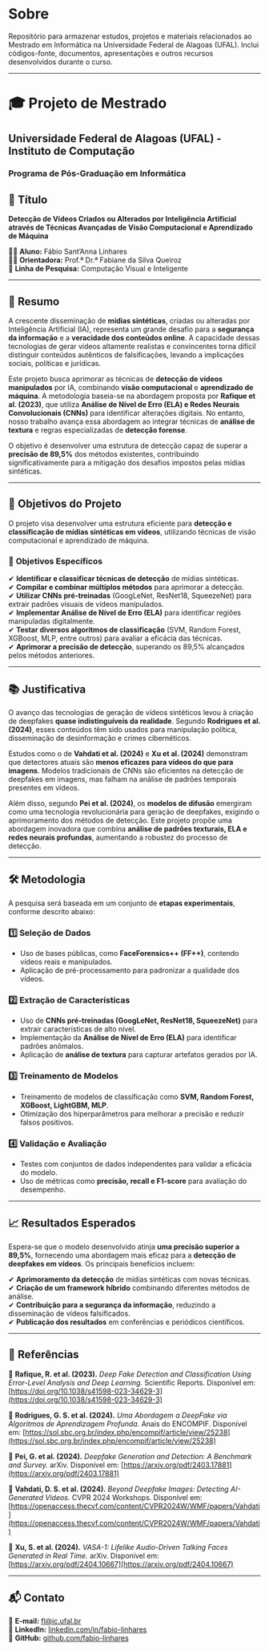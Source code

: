 # Sobre
Repositório para armazenar estudos, projetos e materiais relacionados ao Mestrado em Informática na Universidade Federal de Alagoas (UFAL). Inclui códigos-fonte, documentos, apresentações e outros recursos desenvolvidos durante o curso.

---  

# 🎓 **Projeto de Mestrado**  
## Universidade Federal de Alagoas (UFAL) - Instituto de Computação  
### Programa de Pós-Graduação em Informática  

## 📌 **Título**  
**Detecção de Vídeos Criados ou Alterados por Inteligência Artificial através de Técnicas Avançadas de Visão Computacional e Aprendizado de Máquina**  

👨‍🎓 **Aluno:** Fábio Sant’Anna Linhares  
👩‍🏫 **Orientadora:** Prof.ª Dr.ª Fabiane da Silva Queiroz  
🔬 **Linha de Pesquisa:** Computação Visual e Inteligente  

---

## 📝 **Resumo**  

A crescente disseminação de **mídias sintéticas**, criadas ou alteradas por Inteligência Artificial (IA), representa um grande desafio para a **segurança da informação** e a **veracidade dos conteúdos online**. A capacidade dessas tecnologias de gerar vídeos altamente realistas e convincentes torna difícil distinguir conteúdos autênticos de falsificações, levando a implicações sociais, políticas e jurídicas.  

Este projeto busca aprimorar as técnicas de **detecção de vídeos manipulados** por IA, combinando **visão computacional** e **aprendizado de máquina**. A metodologia baseia-se na abordagem proposta por **Rafique et al. (2023)**, que utiliza **Análise de Nível de Erro (ELA) e Redes Neurais Convolucionais (CNNs)** para identificar alterações digitais. No entanto, nosso trabalho avança essa abordagem ao integrar técnicas de **análise de textura** e regras especializadas de **detecção forense**.  

O objetivo é desenvolver uma estrutura de detecção capaz de superar a **precisão de 89,5%** dos métodos existentes, contribuindo significativamente para a mitigação dos desafios impostos pelas mídias sintéticas.  

---

## 🎯 **Objetivos do Projeto**  

O projeto visa desenvolver uma estrutura eficiente para **detecção e classificação de mídias sintéticas em vídeos**, utilizando técnicas de visão computacional e aprendizado de máquina.  

### 🔹 **Objetivos Específicos**  
✔ **Identificar e classificar técnicas de detecção** de mídias sintéticas.  
✔ **Compilar e combinar múltiplos métodos** para aprimorar a detecção.  
✔ **Utilizar CNNs pré-treinadas** (GoogLeNet, ResNet18, SqueezeNet) para extrair padrões visuais de vídeos manipulados.  
✔ **Implementar Análise de Nível de Erro (ELA)** para identificar regiões manipuladas digitalmente.  
✔ **Testar diversos algoritmos de classificação** (SVM, Random Forest, XGBoost, MLP, entre outros) para avaliar a eficácia das técnicas.  
✔ **Aprimorar a precisão de detecção**, superando os 89,5% alcançados pelos métodos anteriores.  

---

## 📚 **Justificativa**  

O avanço das tecnologias de geração de vídeos sintéticos levou à criação de deepfakes **quase indistinguíveis da realidade**. Segundo **Rodrigues et al. (2024)**, esses conteúdos têm sido usados para manipulação política, disseminação de desinformação e crimes cibernéticos.  

Estudos como o de **Vahdati et al. (2024)** e **Xu et al. (2024)** demonstram que detectores atuais são **menos eficazes para vídeos do que para imagens**. Modelos tradicionais de CNNs são eficientes na detecção de deepfakes em imagens, mas falham na análise de padrões temporais presentes em vídeos.  

Além disso, segundo **Pei et al. (2024)**, os **modelos de difusão** emergiram como uma tecnologia revolucionária para geração de deepfakes, exigindo o aprimoramento dos métodos de detecção. Este projeto propõe uma abordagem inovadora que combina **análise de padrões texturais, ELA e redes neurais profundas**, aumentando a robustez do processo de detecção.  

---

## 🛠 **Metodologia**  

A pesquisa será baseada em um conjunto de **etapas experimentais**, conforme descrito abaixo:  

### **1️⃣ Seleção de Dados**  
- Uso de bases públicas, como **FaceForensics++ (FF++)**, contendo vídeos reais e manipulados.  
- Aplicação de pré-processamento para padronizar a qualidade dos vídeos.  

### **2️⃣ Extração de Características**  
- Uso de **CNNs pré-treinadas (GoogLeNet, ResNet18, SqueezeNet)** para extrair características de alto nível.  
- Implementação da **Análise de Nível de Erro (ELA)** para identificar padrões anômalos.  
- Aplicação de **análise de textura** para capturar artefatos gerados por IA.  

### **3️⃣ Treinamento de Modelos**  
- Treinamento de modelos de classificação como **SVM, Random Forest, XGBoost, LightGBM, MLP**.  
- Otimização dos hiperparâmetros para melhorar a precisão e reduzir falsos positivos.  

### **4️⃣ Validação e Avaliação**  
- Testes com conjuntos de dados independentes para validar a eficácia do modelo.  
- Uso de métricas como **precisão, recall e F1-score** para avaliação do desempenho.  

---

## 📈 **Resultados Esperados**  

Espera-se que o modelo desenvolvido atinja **uma precisão superior a 89,5%**, fornecendo uma abordagem mais eficaz para a **detecção de deepfakes em vídeos**. Os principais benefícios incluem:  

✔ **Aprimoramento da detecção** de mídias sintéticas com novas técnicas.  
✔ **Criação de um framework híbrido** combinando diferentes métodos de análise.  
✔ **Contribuição para a segurança da informação**, reduzindo a disseminação de vídeos falsificados.  
✔ **Publicação dos resultados** em conferências e periódicos científicos.  

---

## 🔬 **Referências**  

📄 **Rafique, R. et al. (2023).** *Deep Fake Detection and Classification Using Error-Level Analysis and Deep Learning.* Scientific Reports. Disponível em: [https://doi.org/10.1038/s41598-023-34629-3](https://doi.org/10.1038/s41598-023-34629-3)  

📄 **Rodrigues, G. S. et al. (2024).** *Uma Abordagem a DeepFake via Algoritmos de Aprendizagem Profunda.* Anais do ENCOMPIF. Disponível em: [https://sol.sbc.org.br/index.php/encompif/article/view/25238](https://sol.sbc.org.br/index.php/encompif/article/view/25238)  

📄 **Pei, G. et al. (2024).** *Deepfake Generation and Detection: A Benchmark and Survey.* arXiv. Disponível em: [https://arxiv.org/pdf/2403.17881](https://arxiv.org/pdf/2403.17881)  

📄 **Vahdati, D. S. et al. (2024).** *Beyond Deepfake Images: Detecting AI-Generated Videos.* CVPR 2024 Workshops. Disponível em: [https://openaccess.thecvf.com/content/CVPR2024W/WMF/papers/Vahdati](https://openaccess.thecvf.com/content/CVPR2024W/WMF/papers/Vahdati)  

📄 **Xu, S. et al. (2024).** *VASA-1: Lifelike Audio-Driven Talking Faces Generated in Real Time.* arXiv. Disponível em: [https://arxiv.org/pdf/2404.10667](https://arxiv.org/pdf/2404.10667)  

---

## 📬 **Contato**  
📩 **E-mail:** fl@ic.ufal.br  
🔗 **LinkedIn:** [linkedin.com/in/fabio-linhares](https://www.linkedin.com/in/fabio-linhares)  
🐙 **GitHub:** [github.com/fabio-linhares](https://github.com/fabio-linhares)  

